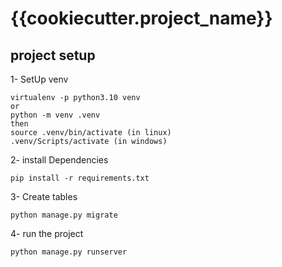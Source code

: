 # {{cookiecutter.project_name}}

## project setup

1- SetUp venv
```
virtualenv -p python3.10 venv
or
python -m venv .venv
then
source .venv/bin/activate (in linux)
.venv/Scripts/activate (in windows)
```

2- install Dependencies
```
pip install -r requirements.txt
```


3- Create tables
```
python manage.py migrate
```

4- run the project
```
python manage.py runserver
```
